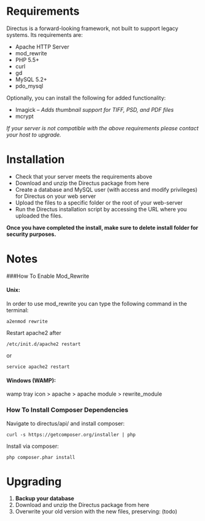 # Requirements
Directus is a forward-looking framework, not built to support legacy systems. Its requirements are:

* Apache HTTP Server
* mod_rewrite
* PHP 5.5+
* curl
* gd
* MySQL 5.2+
* pdo_mysql

Optionally, you can install the following for added functionality:
* Imagick – _Adds thumbnail support for TIFF, PSD, and PDF files_
* mcrypt

_If your server is not compatible with the above requirements please contact your host to upgrade._

# Installation
* Check that your server meets the requirements above
* Download and unzip the Directus package from here
* Create a database and MySQL user (with access and modify privileges) for Directus on your web server
* Upload the files to a specific folder or the root of your web-server
* Run the Directus installation script by accessing the URL where you uploaded the files.

**Once you have completed the install, make sure to delete install folder for security purposes.**

# Notes
###How To Enable Mod_Rewrite
#### Unix:

In order to use mod_rewrite you can type the following command in the terminal:

`a2enmod rewrite`

Restart apache2 after

`/etc/init.d/apache2 restart`

or

`service apache2 restart`


#### Windows (WAMP):

wamp tray icon > apache > apache module > rewrite_module


### How To Install Composer Dependencies

Navigate to directus/api/ and install composer:

`curl -s https://getcomposer.org/installer | php`

Install via composer:

`php composer.phar install`

# Upgrading
1. **Backup your database**
2. Download and unzip the Directus package from here
3. Overwrite your old version with the new files, preserving: (todo)